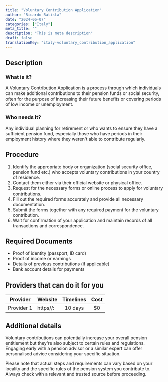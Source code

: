 ```yaml
---
title: "Voluntary Contribution Application"
author: "Ricardo Batista"
date: "2024-06-07"
categories: ["Italy"]
meta_title: ""
description: "This is meta description"
draft: false
translationKey: "italy-voluntary_contribution_application"
---
```


## Description
### What is it?
A Voluntary Contribution Application is a process through which individuals can make additional contributions to their pension funds or social security, often for the purpose of increasing their future benefits or covering periods of low income or unemployment.

### Who needs it?
Any individual planning for retirement or who wants to ensure they have a sufficient pension fund, especially those who have periods in their employment history where they weren't able to contribute regularly.

## Procedure
1. Identify the appropriate body or organization (social security office, pension fund etc.) who accepts voluntary contributions in your country of residence.
2. Contact them either via their official website or physical office.
3. Request for the necessary forms or online process to apply for voluntary contributions.
4. Fill out the required forms accurately and provide all necessary documentation.
5. Submit the forms together with any required payment for the voluntary contribution.
6. Wait for confirmation of your application and maintain records of all transactions and correspondence.

## Required Documents
- Proof of identity (passport, ID card)
- Proof of income or earnings
- Details of previous contributions (if applicable)
- Bank account details for payments

## Providers that can do it for you

| Provider        |     Website     |     Timelines    |       Cost      |
| --------------- | --------------- |  :-------------: | :-------------: |
| Provider 1      |  https//:       |     10 days      |        $0       |

## Additional details
Voluntary contributions can potentially increase your overall pension entitlement but they're also subject to certain rules and regulations. Engaging early with a pension advisor or a similar expert can offer personalised advice considering your specific situation.

Please note that actual steps and requirements can vary based on your locality and the specific rules of the pension system you contribute to. Always check with a relevant and trusted source before proceeding.